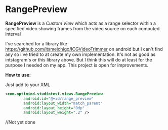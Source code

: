 # RangePreview

<b>RangePreview</b> is a <i>Custom View</i> which acts as a range selector within a specified video showing frames from the video source on each computed interval

I've searched for a library like https://github.com/itsmeichigo/ICGVideoTrimmer on android but I can't find any so i've tried to at create my own implementation.
It's not as good as intstagram's or this library above. But I think this will do at least for the purpose I needed on my app.
This project is open for improvements.


<b>How to use:</b>

Just add to your XML
```xml
<com.optimind.studiotest.views.RangePreview
        android:id="@+id/range_preview"
        android:layout_width="match_parent"
        android:layout_height="0dp"
        android:layout_weight=".2" />
```
//Not yet done

